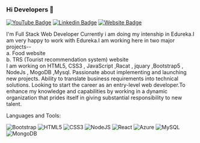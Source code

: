 ### Hi Developers 👋

[![YouTube Badge](https://img.shields.io/badge/YouTube-AndroWeb-red)](https://www.youtube.com/channel/UCj0A5crgk-mWHVFmwkzJLjA)
[![Linkedin Badge](https://img.shields.io/badge/-Aman-blue?style=flat-square&logo=Linkedin&logoColor=white&link=https://www.linkedin.com/in/aman-anand-6296041a7/)](https://www.linkedin.com/in/aman-anand-6296041a7/)
[![Website Badge](https://img.shields.io/badge/WebSite-Aman-green)](http://androweb.in/)


I'm
Full Stack Web Developer
Currently i am doing my intenship in Edureka.I am very happy to work with Edureka.I am working here in two major projects-- <br>
a. Food website  
b. TRS (Tourist recommendation system) website <br>
I am working on HTML5, CSS3 , JavaScript ,Racat , jquary ,Bootstrap5 , NodeJs , MogoDB ,Mysql.
Passionate about implementing and launching new projects. Ability to translate business requirements into technical solutions. Looking to start the career as an entry-level web developer.To enhance my knowledge and capabilities by working in a dynamic organization that prides itself in giving substantial responsibility to new talent.





Languages and Tools: 

<img alt="Bootstrap" src="https://img.shields.io/badge/bootstrap-%23563D7C.svg?style=flat-square&logo=bootstrap&logoColor=white"/> <img alt="HTML5" src="https://img.shields.io/badge/html5-%23E34F26.svg?style=flat-square&logo=html5&logoColor=white"/> <img alt="CSS3" src="https://img.shields.io/badge/css3-%231572B6.svg?style=flat-square&logo=css3&logoColor=white"/> <img alt="NodeJS" src="https://img.shields.io/badge/node.js-%2343853D.svg?style=flat-square&logo=node-dot-js&logoColor=white"/> <img alt="React" src="https://img.shields.io/badge/react-%2320232a.svg?style=flat-square&logo=react&logoColor=%2361DAFB"/> <img alt="Azure" src="https://img.shields.io/badge/azure-%230072C6.svg?style=flat-square&logo=azure-devops&logoColor=white"/> <img alt="MySQL" src="https://img.shields.io/badge/mysql-%2300f.svg?style=flat-square&logo=mysql&logoColor=white"/> <img alt="MongoDB" src ="https://img.shields.io/badge/MongoDB-%234ea94b.svg?style=flat-square&logo=mongodb&logoColor=white"/>


